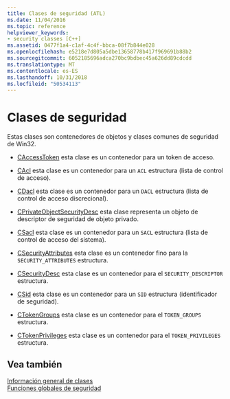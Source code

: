 ```yaml
---
title: Clases de seguridad (ATL)
ms.date: 11/04/2016
ms.topic: reference
helpviewer_keywords:
- security classes [C++]
ms.assetid: 0477f1a4-c1af-4c4f-bbca-08f7b844e028
ms.openlocfilehash: e5218e7d805a5dbe13658778b417f969691b88b2
ms.sourcegitcommit: 6052185696adca270bc9bdbec45a626dd89cdcdd
ms.translationtype: MT
ms.contentlocale: es-ES
ms.lasthandoff: 10/31/2018
ms.locfileid: "50534113"
---
```

# <a name="security-classes"></a>Clases de seguridad

Estas clases son contenedores de objetos y clases comunes de seguridad de Win32.

- [CAccessToken](../atl/reference/caccesstoken-class.md) esta clase es un contenedor para un token de acceso.

- [CAcl](../atl/reference/cacl-class.md) esta clase es un contenedor para un `ACL` estructura (lista de control de acceso).

- [CDacl](../atl/reference/cdacl-class.md) esta clase es un contenedor para un `DACL` estructura (lista de control de acceso discrecional).

- [CPrivateObjectSecurityDesc](../atl/reference/cprivateobjectsecuritydesc-class.md) esta clase representa un objeto de descriptor de seguridad de objeto privado.

- [CSacl](../atl/reference/csacl-class.md) esta clase es un contenedor para un `SACL` estructura (lista de control de acceso del sistema).

- [CSecurityAttributes](../atl/reference/csecurityattributes-class.md) esta clase es un contenedor fino para la `SECURITY_ATTRIBUTES` estructura.

- [CSecurityDesc](../atl/reference/csecuritydesc-class.md) esta clase es un contenedor para el `SECURITY_DESCRIPTOR` estructura.

- [CSid](../atl/reference/csid-class.md) esta clase es un contenedor para un `SID` estructura (identificador de seguridad).

- [CTokenGroups](../atl/reference/ctokengroups-class.md) esta clase es un contenedor para el `TOKEN_GROUPS` estructura.

- [CTokenPrivileges](../atl/reference/ctokenprivileges-class.md) esta clase es un contenedor para el `TOKEN_PRIVILEGES` estructura.

## <a name="see-also"></a>Vea también

[Información general de clases](../atl/atl-class-overview.md)<br/>
[Funciones globales de seguridad](../atl/reference/security-global-functions.md)


